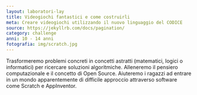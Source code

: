 ```yaml
---
layout: laboratori-lay
title: Videogiochi fantastici e come costruirli
meta: Creare videogiochi utilizzando il nuovo linguaggio del CODICE
source: https://jekyllrb.com/docs/pagination/
category: challenge
anni: 10 - 14 anni
fotografia: img/scratch.jpg
---
```

Trasformeremo problemi concreti in concetti astratti (matematici, logici o informatici) per ricercare soluzioni algoritmiche. Alleneremo il pensiero computazionale e il concetto di Open Source. Aiuteremo i ragazzi ad entrare in un mondo apparentemente di difficile approccio attraverso software come Scratch e AppInventor.
